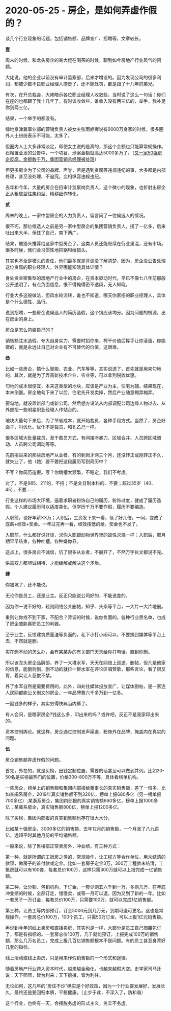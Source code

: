 # 2020-05-25 - 房企，是如何弄虚作假的？

谈几个行业现象的话题，包括销售额、品牌宣广、招聘等，文章较长。

**壹**

周末的时候，和龙头房企的某大佬在喝茶的时候，聊到如今房地产行业风气的问题。

大佬说，他的企业以前没有审计监察部，后来才增设的。因为发现公司的很多利润，都被少数不良职业经理人捞走了，还不能处罚，都是跟了十几年的弟兄。

有次，在开总裁会，大佬暗示各位职业经理人收敛些，当时说了这么一句话：你们在座的也都跟了我十几年了，有时该收敛些，谁收入没有两三亿的，举手，我补足你到两三亿。

结果，一个举手的都没有。

绿地京津冀事业部的营销负责人被女主张雨婷爆说有9000万身家的时候，很多圈外人士纷纷表示不可能，太多了。

但圈内人士大多非常淡定，即使女主说的是真的，那这个金额也只能算常规操作。石榴置业发的公告中，一个项目，涉案金额就高达5000多万了。（[又一家50强房企反腐，金额数千万，集团营销总经理被处理](http://mp.weixin.qq.com/s?__biz=MzIwMjk2NDc4Mw==&mid=2247484774&idx=1&sn=55efd7860a452061f26d11a3305c1441&chksm=96d7ef26a1a0663042ba4a75c5d6cd9af94eda9b00c320ad15125cc7c87ca59042cdc1d47e1d&scene=21#wechat_redirect)）

但更多房企为了公司的品牌、声誉，若是遇到贪腐等违规违纪的事，大多都是内部处理，甚至没处理、不追究。变相纵容违规违纪。

去年和今年，大量的房企在招审计监察岗负责人，这个微小的现象，也折射出房企正从粗放型往集约型、精耕细作转化。

**贰**

周末的晚上，一家中型房企的人力负责人，留言问了一位候选人的情况。

很不巧，那位候选人之前是另一家中型房企的集团营销负责人，捞了一亿多，后来吐出来大半，保住了自己，南下两广。

结果，被猎头推荐给这家中型房企了。这类人员还能继续在行业里混，还有市场。很多时候，我们会习惯性地把锅甩给猎头。

其实也不全是猎头的责任，他们最多就是背调没了解清楚，因为，房企没公告处理这位贪腐的职业经理人，外界哪能知晓具体详情？

身处资金密集型的房地产行业中的房企，在资本驱动时代，早已不像七八年前那般公开透明了，有点负面信息，恨不得掩得密不透风，无人知晓。

行业大多这般做法，但风水轮流转，谁也不知道，哪天你家招的职业经理人，具体是个什么德性、品行。

说到招聘，一些房企说候选人的简历造假，这个锅应该均分。因为问题的根源，出在房企的身上。

房企是怎么包装自己的？

销售额注水造假、夸大自身实力、需要时招你来，榨干价值后挥手让你滚蛋，你能做的，就是永远让自己对企业有不可替代的价值，这很难。

**叁**

比如一些房企，搞什么智能、农业、汽车等等，其实说透了，首先就是用来勾地的，其次，就是为了弄高新技术企业、农业等，可以拿到税收优惠。

勾地的成本很便宜，本来这类型的地块，应该是产业为主，住宅为辅，结果现在，本末倒置。房企地勾下来了以后，住宅先开发卖掉，然后产业随意糊弄糊弄。

要勾地，就设置新部门或新公司，然后想方设法从内部调配公司边缘人物过去、从外部招一些明星职业经理人作站台的。

地块大量勾下来后，为了节省成本，就开始裁员，各种手段方式。当然了，房企好面子，叫优化。优化不是裁员，和孔乙己一样。

很多区域大批量裁员，至于裁员方式，有间接冷暴力、区域合并、人员跨区域调动、人员跨公司调动等等。

先前招进来的那些房地产从业者，有的到岗才两三个月，还没转正或刚转正不久，就失业了，他（她）要不要把这段履历写到简历中？

不写？你简历造假。写？你跳槽太频繁，不稳定，我们不考虑。

对了，不是985、211的，不招；不是全日制本科的、不要；超过35岁（40、45），不要......

行业这样的市场大环境，逼着求职者粉饰自己的履历，粉饰过度，就成了履历造假。个人建议履历可以适度美化，但学历千万不要作假，履历不要编造。

入职前，谈好年薪XX万；入职后，工资发下来一看，低了好几倍，一问，变成了底薪+绩效+奖金。一年过完再一看，绩效按低的给，奖金也不发了。

入职前，什么都好说好谈，求你入职跟动物世界里的雄性求偶一样；入职后，蜜月期早早结束，各种吐槽，各种嫌你丑。

这点上，很多房企不诚信，坑了很多从业者，不展开了，不然万字长文都说不完。

供需双方都坦诚相待，才能缓解或解决这个矛盾。

**肆**

你被坑了，还不能说。

无论你是员工，还是业主。反正只能说公司好的，不能说差的。

因为你一说不好的，轻则网络公关删帖，知乎、头条等平台，一大片一大片地删。

重则让你找不到下家，不配合？背调的时候，说你负面的。各种行业黑名单，也成了房企威胁离职员工的利器。

至于业主，反馈建筑质量渣等负面的，私下小打小闹可以，不要捅到媒体等平台上去，不然就是删。

实在删不动的怎么办，会有某某办的有关部门天天给你打电话，直到你删。

所以该龙头房企品牌部，养了一大堆水军，天天在网络上巡逻、删帖，但凡是他家的信息，能删则删，删不动的就拉一群水军在评论区唱赞歌，那些言论，看了很反胃，着实让人忍俊不禁。

养了水军自然是需要费用的，此外，四处往媒体投放宣广，让媒体删帖，是一家连人民网都能公关删文的房企，一年品牌费六千多万到一亿多。

一副钱多的样子，其实穷得快典当内裤了。

有人会问，是哪家房企?钱这么多，印出来的吗？或许吧，反正不是我家印出来的。

资本控制舆论。就这样，房企通过控制发声渠道，粉饰外在品牌，掩盖内在真实的问题。

**伍**

房企销售额弄虚作假的问题。

首先，外在的，就是买榜，出钱定制位置，需要的话甚至可以做到并列。比如20-50名是买榜最热门的位置，价格300-800万不等，具体看榜单机构。

一些房企，榜单上的销售额和集团内部报给董事长的真实销售额，差了一倍多。比如某闽系房企，2019年真实销售额不到320亿，榜单上报680多亿（另一榜单报700多亿）;某浙系房企，集团内部报的真实销售额660多亿，榜单上报1000多亿；某冀系房企，真实销售额800亿，榜单上报1200多亿。

除了买榜，集团内部报的真实销售额也存在很大水分。

比如某十强房企，3000多亿的销售额，去年12月的销售额，一个月涨了八九百亿，远超平时其他月份的平均销售额。

一般来说，除了售楼部正常卖房外，冲业绩，有三种方式：

第一种，就是所谓的工抵房之类的，常规操作，让工程方等合作单位，用未结清的款项，做房子的首付款或定金。比如一套房子定金3万，300万工程款未结清，工抵房就可以有100套，每套总价100万，这样只需300万就可以上报完成一亿销售额。

第二种，让分销、包销机构，下订金，一套少则五六千到一万，多则几万，在年底冲业绩的时候，全部订走，慢慢卖，或等一月可以退，因为又到了新的一年。比如一套房子一万订金，每套总价100万，只需要100万，就可以完成1亿销售额。

第三种，让员工等内部预订，订金5000元到几万元，到期可退可更名。这也是常规操作。一套房总价100万，100个员工，只需50万订金，可以上报1亿元销售额。

再说到今年的线上卖房和直播卖房，其实也是一样，大部分是员工自己掏腰包订了，都是有指标的。一套房总价100万，几千就能预订，上报完成100万的销售额，那么几万名员工，完成上报几百亿销售额根本不是问题。有的员工甚至身背好几套的指标。

线上活动或线上卖房，只是用来作假销售额的一个形式和途径。

随着房地产行业跨入资本时代，越来越金融化，也越来越假大空。史学家司马迁说：天下熙熙，皆为利来；天下攘攘，皆为利往。

无论如何，这几年的“房住不炒”确实是个好政策，因为一个行业要发展好、发展长久，最终还是要回归本质，平稳健康。（止步于此，不深入了，防和谐）

这个行业，也终有一天，会摆脱务虚的形式主义，务实不务虚。

